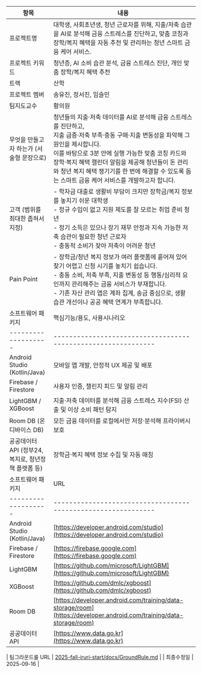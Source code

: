 | 항목 | 내용 |
|------|------|
| 프로젝트명 | 대학생, 사회초년생, 청년 근로자를 위해, 지출/저축 습관을 AI로 분석해 금융 스트레스를 진단하고, 맞춤 코칭과 장학/복지 혜택을 자동 추천 및 관리하는 청년 스마트 금융 케어 서비스. |
| 프로젝트 키워드 | 청년층, AI 소비 습관 분석, 금융 스트레스 진단, 개인 맞춤 장학/복지 혜택 추천 |
| 트랙 | 산학 |
| 프로젝트 멤버 | 송유진, 정서진, 임슬민 |
| 팀지도교수 | 황의원 |
| 무엇을 만들고자 하는가 (서술형 문장으로) | 청년들의 지출·저축 데이터를 AI로 분석해 금융 스트레스를 진단하고,<br>지출 급증·저축 부족·충동 구매·지출 변동성을 파악해 그 원인을 제시합니다.<br>이를 바탕으로 3분 안에 실행 가능한 맞춤 코칭 카드와 장학·복지 혜택 캘린더 알림을 제공해 청년들이 돈 관리와 청년 복지 혜택 챙기기를 한 번에 해결할 수 있도록 돕는 스마트 금융 케어 서비스를 개발하고자 합니다. |
| 고객 (범위를 최대한 좁혀서 지정) | - 학자금 대출로 생활비 부담이 크지만 장학금/복지 정보를 놓치기 쉬운 대학생<br>- 정규 수입이 없고 지원 제도를 잘 모르는 취업 준비 청년<br>- 정기 소득은 있으나 장기 재무 안정과 지속 가능한 저축 습관이 필요한 청년 근로자<br>- 충동적 소비가 잦아 저축이 어려운 청년 |
| Pain Point | - 장학금/청년 복지 정보가 여러 플랫폼에 흩어져 있어 찾기 어렵고 신청 시기를 놓치기 쉽습니다.<br>- 충동 소비, 저축 부족, 지출 변동성 등 행동/심리적 요인까지 관리해주는 금융 서비스가 부재합니다.<br>- 기존 자산 관리 앱은 계좌 집계, 송금 중심으로, 생활 습관 개선이나 공공 혜택 연계가 부족합니다. |
| 소프트웨어 패키지 | 핵심기능/용도, 사용시나리오 |
|-------------------|-------------------------------------------------------------|
| Android Studio (Kotlin/Java) | 모바일 앱 개발, 안정적 UX 제공 및 배포 |
| Firebase / Firestore | 사용자 인증, 챌린지 피드 및 알림 관리 |
| LightGBM / XGBoost | 지출·저축 데이터를 분석해 금융 스트레스 지수(FSI) 산출 및 이상 소비 패턴 탐지 |
| Room DB (온디바이스 DB) | 모든 금융 데이터를 로컬에서만 저장·분석해 프라이버시 보호 |
| 공공데이터 API (정부24, 복지로, 청년정책 플랫폼 등) | 장학금·복지 혜택 정보 수집 및 자동 매칭 |
| 소프트웨어 패키지 | URL |
|-------------------|-------------------------------------------------------------|
| Android Studio (Kotlin/Java) | [https://developer.android.com/studio](https://developer.android.com/studio) |
| Firebase / Firestore | [https://firebase.google.com](https://firebase.google.com) |
| LightGBM | [https://github.com/microsoft/LightGBM](https://github.com/microsoft/LightGBM) |
| XGBoost | [https://github.com/dmlc/xgboost](https://github.com/dmlc/xgboost) |
| Room DB | [https://developer.android.com/training/data-storage/room](https://developer.android.com/training/data-storage/room) |
| 공공데이터 API | [https://www.data.go.kr](https://www.data.go.kr) |

| 팀그라운드룰 URL | [2025-fall-iruri-start/docs/GroundRule.md](https://github.com/youjean-s/2025-fall-iruri-start/blob/main/docs/GroundRule.md) |
| 최종수정일 | 2025-09-16 |
